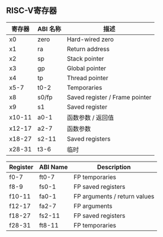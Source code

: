 

## RISC-V寄存器

| 寄存器 | ABI 名称 | 描述                             |
| ------ | -------- | ------------------------------ |
| x0     | zero     | Hard-wired zero                |
| x1     | ra       | Return address                 |
| x2     | sp       | Stack pointer                  |
| x3     | gp       | Global pointer                 |
| x4     | tp       | Thread pointer                 |
| x5-7   | t0-2     | Temporaries                    |
| x8     | s0/fp    | Saved register / Frame pointer |
| x9     | s1       | Saved register                 |
| x10-11 | a0-1     | 函数参数 / 返回值              |
| x12-17 | a2-7     | 函数参数                       |
| x18-27 | s2-11    | Saved registers                |
| x28-31 | t3-6     | 临时                           |

| Register | ABI Name | Description                  |
| -------- | -------- | ---------------------------- |
| f0-7     | ft0-7    | FP temporaries               |
| f8-9     | fs0-1    | FP saved registers           |
| f10-11   | fa0-1    | FP arguments / return values |
| f12-17   | fa2-7    | FP arguments                 |
| f18-27   | fs2-11   | FP saved registers           |
| f28-31   | ft8-11   | FP temporaries               |
